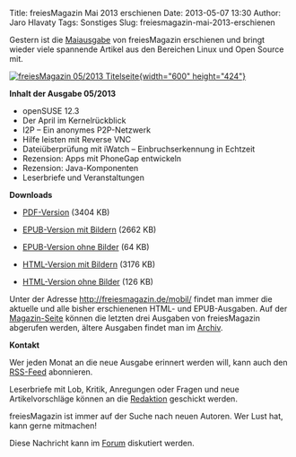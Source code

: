 Title: freiesMagazin Mai 2013 erschienen
Date: 2013-05-07 13:30
Author: Jaro Hlavaty
Tags: Sonstiges
Slug: freiesmagazin-mai-2013-erschienen

Gestern ist die
[Maiausgabe](http://www.freiesmagazin.de/freiesMagazin-2013-05) von
freiesMagazin erschienen und bringt wieder viele spannende Artikel aus
den Bereichen Linux und Open Source mit.


[![freiesMagazin 05/2013
Titelseite](http://www.freiesmagazin.de/system/files/freiesmagazin-2013-05.png){width="600"
height="424"}](http://www.freiesmagazin.de/system/files/freiesmagazin-2013-05.png)


<!--break--><!--break-->

**Inhalt der Ausgabe 05/2013**


-   openSUSE 12.3
-   Der April im Kernelrückblick
-   I2P – Ein anonymes P2P-Netzwerk
-   Hilfe leisten mit Reverse VNC
-   Dateiüberprüfung mit iWatch – Einbruchserkennung in Echtzeit
-   Rezension: Apps mit PhoneGap entwickeln
-   Rezension: Java-Komponenten
-   Leserbriefe und Veranstaltungen


**Downloads**


-   [PDF-Version](http://www.freiesmagazin.de/ftp/2013/freiesMagazin-2013-05.pdf)
    (3404 KB)


-   [EPUB-Version mit
    Bildern](http://www.freiesmagazin.de/ftp/2013/freiesMagazin-2013-05-bilder.epub)
    (2662 KB)


-   [EPUB-Version ohne
    Bilder](http://www.freiesmagazin.de/ftp/2013/freiesMagazin-2013-05.epub)
    (64 KB)


-   [HTML-Version mit
    Bildern](http://www.freiesmagazin.de/mobil/freiesMagazin-2013-05-bilder.html)
    (3176 KB)


-   [HTML-Version ohne
    Bilder](http://www.freiesmagazin.de/mobil/freiesMagazin-2013-05.html)
    (126 KB)


Unter der Adresse <http://freiesmagazin.de/mobil/> findet man immer die
aktuelle und alle bisher erschienenen HTML- und EPUB-Ausgaben. Auf der
[Magazin-Seite](http://www.freiesmagazin.de/magazin) können die letzten
drei Ausgaben von freiesMagazin abgerufen werden, ältere Ausgaben findet
man im [Archiv](http://www.freiesmagazin.de/archiv).


**Kontakt**


Wer jeden Monat an die neue Ausgabe erinnert werden will, kann auch den
[RSS-Feed](http://www.freiesmagazin.de/rss.xml) abonnieren.


Leserbriefe mit Lob, Kritik, Anregungen oder Fragen und neue
Artikelvorschläge können an die
[Redaktion](http://www.freiesmagazin.de/kontakt) geschickt werden.


freiesMagazin ist immer auf der Suche nach neuen Autoren. Wer Lust hat,
kann gerne mitmachen!


Diese Nachricht kann im
[Forum](http://forum.kubuntu-de.org/index.php?board=1.0) diskutiert
werden.



